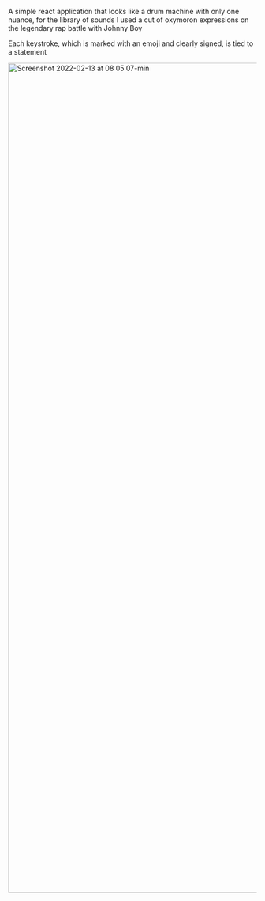 A simple react application that looks like a drum machine with only one nuance, for the library of sounds I used a cut of oxymoron expressions on the legendary rap battle with Johnny Boy

Each keystroke, which is marked with an emoji and clearly signed, is tied to a statement

<img width="1680" alt="Screenshot 2022-02-13 at 08 05 07-min" src="https://user-images.githubusercontent.com/99548652/153741232-cf7c6501-0968-4839-bcad-adf7543bf680.png">

